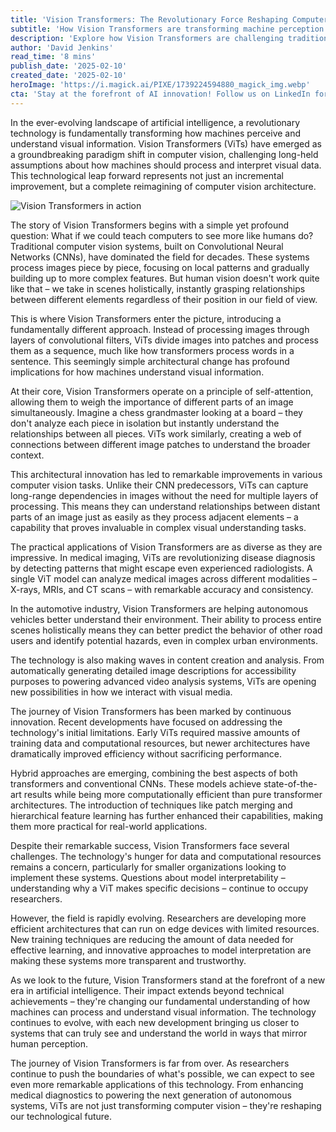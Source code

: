 ```yaml
---
title: 'Vision Transformers: The Revolutionary Force Reshaping Computer Vision'
subtitle: 'How Vision Transformers are transforming machine perception and visual AI'
description: 'Explore how Vision Transformers are challenging traditional computer vision paradigms by processing images holistically, leading to breakthrough applications across various industries. The technology promises advancements in medical imaging, autonomous vehicles, and content analysis.'
author: 'David Jenkins'
read_time: '8 mins'
publish_date: '2025-02-10'
created_date: '2025-02-10'
heroImage: 'https://i.magick.ai/PIXE/1739224594880_magick_img.webp'
cta: 'Stay at the forefront of AI innovation! Follow us on LinkedIn for regular updates on Vision Transformers and other groundbreaking developments in artificial intelligence.'
---
```


In the ever-evolving landscape of artificial intelligence, a revolutionary technology is fundamentally transforming how machines perceive and understand visual information. Vision Transformers (ViTs) have emerged as a groundbreaking paradigm shift in computer vision, challenging long-held assumptions about how machines should process and interpret visual data. This technological leap forward represents not just an incremental improvement, but a complete reimagining of computer vision architecture.

![Vision Transformers in action](https://i.magick.ai/PIXE/1739224594885_magick_img.webp)

The story of Vision Transformers begins with a simple yet profound question: What if we could teach computers to see more like humans do? Traditional computer vision systems, built on Convolutional Neural Networks (CNNs), have dominated the field for decades. These systems process images piece by piece, focusing on local patterns and gradually building up to more complex features. But human vision doesn't work quite like that – we take in scenes holistically, instantly grasping relationships between different elements regardless of their position in our field of view.

This is where Vision Transformers enter the picture, introducing a fundamentally different approach. Instead of processing images through layers of convolutional filters, ViTs divide images into patches and process them as a sequence, much like how transformers process words in a sentence. This seemingly simple architectural change has profound implications for how machines understand visual information.

At their core, Vision Transformers operate on a principle of self-attention, allowing them to weigh the importance of different parts of an image simultaneously. Imagine a chess grandmaster looking at a board – they don't analyze each piece in isolation but instantly understand the relationships between all pieces. ViTs work similarly, creating a web of connections between different image patches to understand the broader context.

This architectural innovation has led to remarkable improvements in various computer vision tasks. Unlike their CNN predecessors, ViTs can capture long-range dependencies in images without the need for multiple layers of processing. This means they can understand relationships between distant parts of an image just as easily as they process adjacent elements – a capability that proves invaluable in complex visual understanding tasks.

The practical applications of Vision Transformers are as diverse as they are impressive. In medical imaging, ViTs are revolutionizing disease diagnosis by detecting patterns that might escape even experienced radiologists. A single ViT model can analyze medical images across different modalities – X-rays, MRIs, and CT scans – with remarkable accuracy and consistency.

In the automotive industry, Vision Transformers are helping autonomous vehicles better understand their environment. Their ability to process entire scenes holistically means they can better predict the behavior of other road users and identify potential hazards, even in complex urban environments.

The technology is also making waves in content creation and analysis. From automatically generating detailed image descriptions for accessibility purposes to powering advanced video analysis systems, ViTs are opening new possibilities in how we interact with visual media.

The journey of Vision Transformers has been marked by continuous innovation. Recent developments have focused on addressing the technology's initial limitations. Early ViTs required massive amounts of training data and computational resources, but newer architectures have dramatically improved efficiency without sacrificing performance.

Hybrid approaches are emerging, combining the best aspects of both transformers and conventional CNNs. These models achieve state-of-the-art results while being more computationally efficient than pure transformer architectures. The introduction of techniques like patch merging and hierarchical feature learning has further enhanced their capabilities, making them more practical for real-world applications.

Despite their remarkable success, Vision Transformers face several challenges. The technology's hunger for data and computational resources remains a concern, particularly for smaller organizations looking to implement these systems. Questions about model interpretability – understanding why a ViT makes specific decisions – continue to occupy researchers.

However, the field is rapidly evolving. Researchers are developing more efficient architectures that can run on edge devices with limited resources. New training techniques are reducing the amount of data needed for effective learning, and innovative approaches to model interpretation are making these systems more transparent and trustworthy.

As we look to the future, Vision Transformers stand at the forefront of a new era in artificial intelligence. Their impact extends beyond technical achievements – they're changing our fundamental understanding of how machines can process and understand visual information. The technology continues to evolve, with each new development bringing us closer to systems that can truly see and understand the world in ways that mirror human perception.

The journey of Vision Transformers is far from over. As researchers continue to push the boundaries of what's possible, we can expect to see even more remarkable applications of this technology. From enhancing medical diagnostics to powering the next generation of autonomous systems, ViTs are not just transforming computer vision – they're reshaping our technological future.